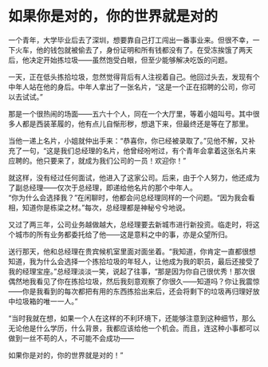 # 如果你是对的，你的世界就是对的

一个青年，大学毕业后去了深圳，想要靠自己打工闯出一番事业来。但很不幸，一下火车，他的钱包就被偷去了，身份证明和所有钱都没有了。在受冻挨饿了两天后，他决定开始拣垃圾——虽然饱受白眼，但至少能够解决吃饭的问题。 

 一天，正在低头拣拾垃圾，忽然觉得背后有人注视着自己。他回过头去，发现有个中年人站在他的身后。中年人拿出了一张名片，“这是一个正在招聘的公司，你可以去试试。”  

 那是一个很热闹的场面——五六十个人，同在一个大厅里，等着小姐叫号。其中很多人都是西装革履的，他有点儿自惭形秽，想退下来，但最终还是等在了那里。  

 当他一递上名片，小姐就仲出手来：“恭喜你，你已经被录取了。”见他不解，又补充了一句，“这是我们总经理的名片，他曾经吩咐过，有个青年会拿着这张名片来应聘的。他只要来了，就成为我们公司的一员！欢迎你！”  

 就这样，没有经过任何面试，他进入了这家公司。后来，由于个人努力，他还成为了副总经理——仅次于总经理，即递给他名片的那个中年人。  
“你为什么会选择我？”在闲聊时，他都会问总经理同样的一个问题。“因为我会看相，知道你是栋梁之材。”每次，总经理都是神秘兮兮地说。  

 又过了两三年，公司业务越做越大，总经理要去新城市进行新投资。临走时，将这个城市的所有业务都委托给了他——这是意料之中的事，亦是众望所归。  

 送行那天，他和总经理在贵宾候机室里面对面坐着。“我知道，你肯定一直都很想知道，我为什么会选择一个拣拾垃圾的年轻人，让他成为我的职员，最后还接受了我的经理宝座。”总经理淡淡一笑，说起了往事，“那是因为你自己很优秀！那次很偶然地我看见了你在拣拾垃圾，然后我刻意观察了你很久——知道吗？你让我震惊——你是我看到的每次都把有用的东西拣拾出来后，还会将剩下的垃圾再归理好放中垃圾箱的唯一一人。”  

 “当时我就在想，如果一个人在这样的不利环境下，还能够注意到这种细节，那么无论他是什么学历，什么背景，我都应该给他一个机会。而且，连这种小事都可以做到一丝不苟的人，不可能不会成功——  

 如果你是对的，你的世界就是对的！”
  